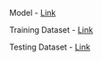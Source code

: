 Model - [Link](https://drive.google.com/drive/folders/1lOPcMRVs6LxSaGugon96pPegSoGnWpb1?usp=sharing)

Training Dataset - [Link](https://drive.google.com/drive/folders/19kkgbYrIVLnUeEEDdJYYsoYvzHKpND_A?usp=sharing)

Testing Dataset - [Link](https://drive.google.com/drive/folders/1k09rg4CnIQafDbJxuR54FBlSzdbpSd0A?usp=sharing)
